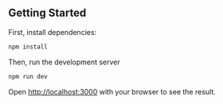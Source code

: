 ## Getting Started

First, install dependencies:

```bash
npm install
```

Then, run the development server

```bash
npm run dev
```
Open [http://localhost:3000](http://localhost:3000) with your browser to see the result.

